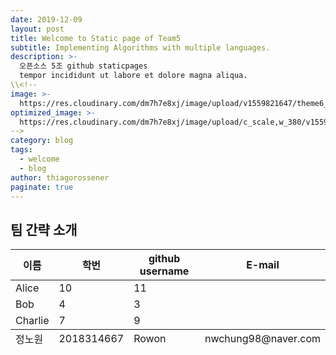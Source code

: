 ```yaml
---
date: 2019-12-09
layout: post
title: Welcome to Static page of Team5
subtitle: Implementing Algorithms with multiple languages.
description: >-
  오픈소스 5조 github staticpages
  tempor incididunt ut labore et dolore magna aliqua.
\\<!--
image: >-
  https://res.cloudinary.com/dm7h7e8xj/image/upload/v1559821647/theme6_qeeojf.jpg
optimized_image: >-
  https://res.cloudinary.com/dm7h7e8xj/image/upload/c_scale,w_380/v1559821647/theme6_qeeojf.jpg
-->
category: blog
tags:
  - welcome
  - blog
author: thiagorossener
paginate: true
---
```


## 팀 간략 소개

<table>
  <thead>
    <tr>
      <th>이름</th>
      <th>학번</th>
      <th>github username</th>
      <th>E-mail</th>
    </tr>
  </thead>
  <tfoot>
    <tr>
      <td>정노원</td>
      <td>2018314667</td>
      <td>Rowon</td>
      <td>nwchung98@naver.com</td>
    </tr>
  </tfoot>
  <tbody>
    <tr>
      <td>Alice</td>
      <td>10</td>
      <td>11</td>
    </tr>
    <tr>
      <td>Bob</td>
      <td>4</td>
      <td>3</td>
    </tr>
    <tr>
      <td>Charlie</td>
      <td>7</td>
      <td>9</td>
    </tr>
  </tbody>
</table>

